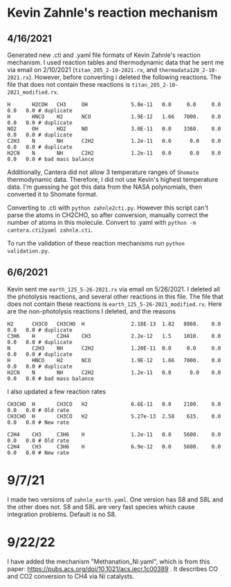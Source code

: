 # Kevin Zahnle's reaction mechanism

## 4/16/2021
Generated new .cti and .yaml file formats of Kevin Zahnle's reaction mechanism. I used reaction tables and thermodynamic data that he sent me via email on 2/10/2021 (`titan_205_2-10-2021.rx`, and `thermodata120_2-10-2021.rx`). However, before converting i deleted the following reactions. The file that does not contain these reactions is `titan_205_2-10-2021_modified.rx`.
```
H       H2COH   CH3     OH              5.0e-11   0.0     0.0     0.0       0.0   0.0 # duplicate
H       HNCO    H2      NCO             1.9E-12   1.66   7000.    0.0       0.0   0.0 # duplicate
NO2     OH      HO2     NO              3.0E-11   0.0    3360.    0.0       0.0   0.0 # duplicate
C2H3    N       NH      C2H2            1.2e-11   0.0      0.0    0.0       0.0   0.0 # duplicate  
H2CN    N       NH      C2H2            1.2e-11   0.0      0.0    0.0       0.0   0.0 # bad mass balance
```

Additionally, Cantera did not allow 3 temperature ranges of `Shomate` thermodynamic data. Therefore, I did not use Kevin's highest temperature data. I'm guessing he got this data from the NASA polynomials, then converted it to Shomate format.

Converting to .cti with `python zahnle2cti.py`. However this script can't parse the atoms in CH2CHO, so after conversion, manually correct the number of atoms in this molecule. Convert to .yaml with `python -m cantera.cti2yaml zahnle.cti`.

To run the validation of these reaction mechanisms run `python validation.py`.

## 6/6/2021
Kevin sent me `earth_125_5-26-2021.rx` via email on 5/26/2021. I deleted all the photolysis reactions, and several other reactions in this file. The file that does not contain these reactions is `earth_125_5-26-2021_modified.rx`. Here are the non-photolysis reactions I deleted, and the reasons
```
H2      CH3CO   CH3CHO  H               2.18E-13  1.82   8860.    0.0       0.0   0.0 # duplicate
C3H6    H       C2H4    CH3             2.2e-12   1.5    1010.    0.0       0.0   0.0 # duplicate
N       C2H3    NH      C2H2            1.20E-11  0.0     0.0     0.0       0.0   0.0 # duplicate
H       HNCO    H2      NCO             1.9E-12   1.66   7000.    0.0       0.0   0.0 # duplicate
H2CN    N       NH      C2H2            1.2e-11   0.0      0.0    0.0       0.0   0.0 # bad mass balance
```

I also updated a few reaction rates
```
CH3CHO  H       CH3CO   H2              6.6E-11   0.0    2100.    0.0       0.0   0.0 # Old rate
CH3CHO  H       CH3CO   H2              5.27e-13  2.58    615.    0.0       0.0   0.0 # New rate

C2H4    CH3     C3H6    H               1.2e-11   0.0    5600.    0.0       0.0   0.0 # Old rate
C2H4    CH3     C3H6    H               6.9e-12   0.0    5600.    0.0       0.0   0.0 # New rate
```

# 9/7/21

I made two versions of `zahnle_earth.yaml`. One version has S8 and S8L and the other does not. S8 and S8L are very fast species which cause integration problems. Default is no S8.

# 9/22/22

I have added the mechanism "Methanation_Ni.yaml", which is from this paper: https://pubs.acs.org/doi/10.1021/acs.iecr.1c00389 . It describes CO and CO2 conversion to CH4 via Ni catalysts.